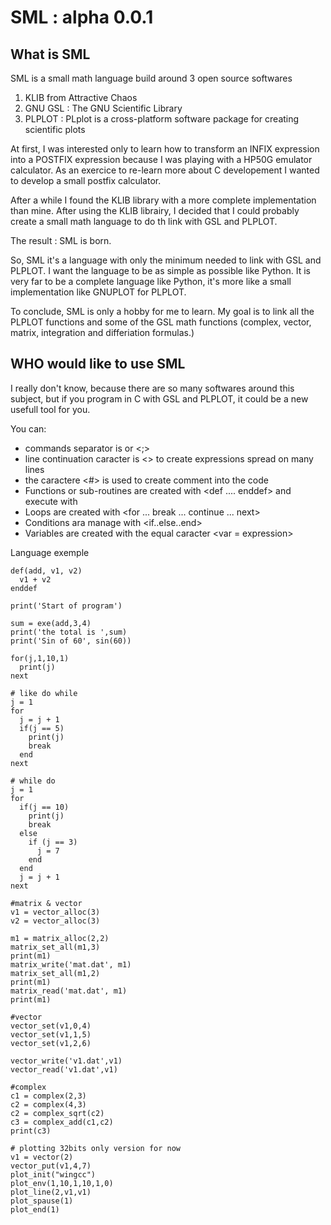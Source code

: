 # SML : alpha 0.0.1

## What is SML

SML is a small math language build around 3 open source softwares

1) KLIB from Attractive Chaos
2) GNU GSL : The GNU Scientific Library
3) PLPLOT : PLplot is a cross-platform software package for creating scientific plots

At first, I was interested only to learn how to transform an INFIX expression into a POSTFIX expression because I was playing with a HP50G emulator calculator. As an exercice to re-learn more about C developement I wanted to develop a small postfix calculator.

After a while I found the KLIB library with a more complete implementation than mine. After using the KLIB librairy, I decided that I could probably create a small math language to do th link with GSL and PLPLOT.

The result : SML is born.

So, SML it's a language with only the minimum needed to link with GSL and  PLPLOT. I want the language to be as simple as possible like Python. It is very far to be a complete language like Python, it's more like a small implementation like GNUPLOT for PLPLOT.

To conclude, SML is only a hobby for me to learn. My goal is to link all the PLPLOT functions and some of the GSL math functions (complex, vector, matrix, integration and differiation formulas.)

## WHO would like to use SML

I really don't know, because there are so many softwares around this subject, but if you program in C with GSL and PLPLOT, it could be a new usefull tool for you.

You can:

- commands separator is <new line> or <;>
- line continuation caracter is <\> to create expressions spread on many lines
- the caractere <#> is used to create comment into the code
- Functions or sub-routines are created with <def ....  enddef> and execute with <exe>
- Loops are created with <for ... break ... continue ... next>
- Conditions ara manage with <if..else..end>
- Variables are created with the equal caracter <var = expression>

Language exemple
```
def(add, v1, v2)
  v1 + v2
enddef

print('Start of program')

sum = exe(add,3,4)
print('the total is ',sum)
print('Sin of 60', sin(60))

for(j,1,10,1)
  print(j)
next

# like do while
j = 1
for  
  j = j + 1
  if(j == 5)
    print(j)
    break
  end
next

# while do
j = 1
for
  if(j == 10)
    print(j)
    break
  else
    if (j == 3)
      j = 7
    end
  end
  j = j + 1
next

#matrix & vector
v1 = vector_alloc(3)
v2 = vector_alloc(3)

m1 = matrix_alloc(2,2)
matrix_set_all(m1,3)
print(m1)
matrix_write('mat.dat', m1)
matrix_set_all(m1,2)
print(m1)
matrix_read('mat.dat', m1)
print(m1)

#vector
vector_set(v1,0,4)
vector_set(v1,1,5)
vector_set(v1,2,6)

vector_write('v1.dat',v1)
vector_read('v1.dat',v1)

#complex
c1 = complex(2,3)
c2 = complex(4,3)
c2 = complex_sqrt(c2)
c3 = complex_add(c1,c2)
print(c3)

# plotting 32bits only version for now
v1 = vector(2)
vector_put(v1,4,7)
plot_init("wingcc")
plot_env(1,10,1,10,1,0)
plot_line(2,v1,v1)
plot_spause(1)
plot_end(1)
```
